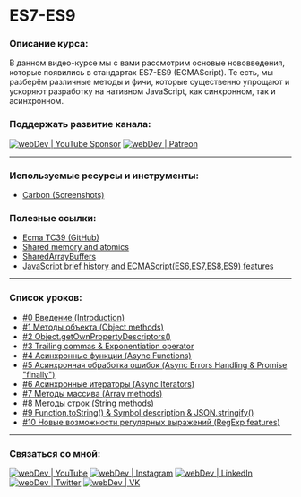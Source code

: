 #  ES7-ES9

### Описание курса:
В данном видео-курсе мы с вами рассмотрим основые нововведения, которые появились в стандартах ES7-ES9 (ECMAScript). Те есть, мы разберём различные методы и фичи, которые существенно упрощают и ускоряют разработку на нативном JavaScript, как синхронном, так и асинхронном.

### Поддержать развитие канала:
[<img alt="webDev | YouTube Sponsor" src="https://img.shields.io/badge/Become a sponsor-F70000.svg?&style=for-the-badge&logo=youtube&logoColor=fff" />][sponsor]
[<img alt="webDev | Patreon" src="https://img.shields.io/badge/Become a patron-EF6451.svg?&style=for-the-badge&logo=patreon&logoColor=fff" />][patron]

---

### Используемые ресурсы и инструменты:
- [Carbon (Screenshots)](https://carbon.now.sh/)

### Полезные ссылки:
- [Ecma TC39 (GitHub)](https://github.com/tc39)
- [Shared memory and atomics](https://2ality.com/2017/01/shared-array-buffer.html)
- [SharedArrayBuffers](https://hacks.mozilla.org/category/code-cartoons/a-cartoon-intro-to-sharedarraybuffers/)
- [JavaScript brief history and ECMAScript(ES6,ES7,ES8,ES9) features](https://medium.com/@madasamy/javascript-brief-history-and-ecmascript-es6-es7-es8-features-673973394df4)

---

### Список уроков:
- [#0 Введение (Introduction)](https://youtu.be/ZjR-oBsuQcs)
- [#1 Методы объекта (Object methods)](https://youtu.be/zXaXzC5U_8c)
- [#2 Object.getOwnPropertyDescriptors()](https://youtu.be/laAjQoMbnPY)
- [#3 Trailing commas & Exponentiation operator](https://youtu.be/gmVLp3ZVYZk)
- [#4 Асинхронные функции (Async Functions)](https://youtu.be/JtnIU6HemK8)
- [#5 Асинхронная обработка ошибок (Async Errors Handling & Promise "finally")](https://youtu.be/VglJ0Wic2i8)
- [#6 Асинхронные итераторы (Async Iterators)](https://youtu.be/58_qeGUBS2k)
- [#7 Методы массива (Array methods)](https://youtu.be/8z1DQqlC78I)
- [#8 Методы строк (String methods)](https://youtu.be/MI_9grIevCE)
- [#9 Function.toString() & Symbol description & JSON.stringify()](https://youtu.be/gvxCKEtCJaM)
- [#10 Новые возможности регулярных выражений (RegExp features)](https://youtu.be/dv_iHGJbVZQ)

---

### Связаться со мной:
[<img alt="webDev | YouTube" src="https://img.shields.io/badge/youtube-FF0000.svg?&style=for-the-badge&logo=Instagram&logoColor=white" />][youtube]
[<img alt="webDev | Instagram" src="https://img.shields.io/badge/instagram-E4405F.svg?&style=for-the-badge&logo=Instagram&logoColor=white" />][instagram]
[<img alt="webDev | LinkedIn" src="https://img.shields.io/badge/linkedin-0077B5.svg?&style=for-the-badge&logo=linkedin&logoColor=white" />][linkedin]
[<img alt="webDev | Twitter" src="https://img.shields.io/badge/twitter-1DA1F2.svg?&style=for-the-badge&logo=Twitter&logoColor=white" />][twitter]
[<img alt="webDev | VK" src="https://img.shields.io/badge/vk-4680C2.svg?&style=for-the-badge&logo=Twitter&logoColor=white" />][vk]

[youtube]: https://youtube.com/YauhenKavalchuk
[instagram]: https://instagram.com/YauhenKavalchuk
[linkedin]: https://linkedin.com/in/YauhenKavalchuk
[vk]: https://vk.com/YauhenKavalchuk
[twitter]: https://twitter.com/YauhenKavalchuk
[sponsor]: https://www.youtube.com/channel/UCE9ODjNIkOHrnSdkYWLfYhg/join
[patron]: https://www.patreon.com/YauhenKavalchuk
